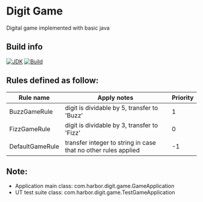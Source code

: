 # Digit Game
Digital game implemented with basic java 

## Build info

[![JDK](http://img.shields.io/badge/JDK-v8.0-yellow.svg)](http://www.oracle.com/technetwork/java/javase/downloads/index.html)
[![Build](http://img.shields.io/badge/Build-Maven_3-green.svg)](https://maven.apache.org/)

## Rules defined as follow:



Rule name          | Apply notes    | Priority
-------------------|-----------------|----------------
BuzzGameRule       | digit is dividable by 5, transfer to 'Buzz' | 1               
FizzGameRule       | digit is dividable by 3, transfer to 'Fizz'           | 0                 
DefaultGameRule    | transfer integer to string in case that no other rules applied           | -1


## Note:
- Application main class: com.harbor.digit.game.GameApplication
- UT test suite class: com.harbor.digit.game.TestGameApplication
